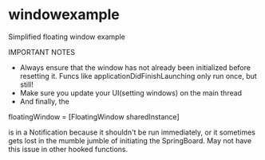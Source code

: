 # windowexample
Simplified floating window example

IMPORTANT NOTES
 - Always ensure that the window has not already been initialized before resetting it. Funcs like applicationDidFinishLaunching only run once, but still!
 - Make sure you update your UI(setting windows) on the main thread
 - And finally, the 
 
 floatingWindow = [FloatingWindow sharedInstance]
 
 is in a Notification because it shouldn't be run immediately, or it sometimes gets lost in the mumble jumble of initiating the SpringBoard. May not have this issue in other hooked functions. 
